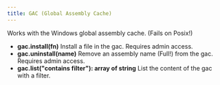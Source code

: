 ```yaml
---
title: GAC (Global Assembly Cache)
---
```


Works with the Windows global assembly cache. (Fails on Posix!)

* **gac.install(fn)** Install a file in the gac. Requires admin access.
* **gac.uninstall(name)** Remove an assembly name (Full!) from the gac. Requires admin access.
* **gac.list("contains filter"): array of string** List the content of the gac with a filter.
